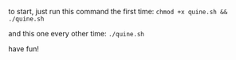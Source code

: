 to start, just run this command the first time: `chmod +x quine.sh && ./quine.sh`

and this one every other time: `./quine.sh`

have fun!